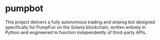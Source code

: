 # pumpbot
This project delivers a fully autonomous trading and sniping bot designed specifically for PumpFun on the Solana blockchain, written entirely in Python and engineered to function independently of third-party APIs.

